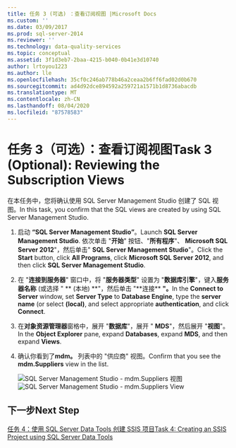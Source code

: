 ```yaml
---
title: 任务 3 (可选) ：查看订阅视图 |Microsoft Docs
ms.custom: ''
ms.date: 03/09/2017
ms.prod: sql-server-2014
ms.reviewer: ''
ms.technology: data-quality-services
ms.topic: conceptual
ms.assetid: 3f1d3eb7-2baa-4215-b040-0b41e3d10740
author: lrtoyou1223
ms.author: lle
ms.openlocfilehash: 35cf0c246ab778b46a2ceaa2b6ff6fad02d0b670
ms.sourcegitcommit: ad4d92dce894592a259721a1571b1d8736abacdb
ms.translationtype: MT
ms.contentlocale: zh-CN
ms.lasthandoff: 08/04/2020
ms.locfileid: "87578583"
---
```

# <a name="task-3-optional-reviewing-the-subscription-views"></a><span data-ttu-id="42080-102">任务 3（可选）：查看订阅视图</span><span class="sxs-lookup"><span data-stu-id="42080-102">Task 3 (Optional): Reviewing the Subscription Views</span></span>
  <span data-ttu-id="42080-103">在本任务中，您将确认使用 SQL Server Management Studio 创建了 SQL 视图。</span><span class="sxs-lookup"><span data-stu-id="42080-103">In this task, you confirm that the SQL views are created by using SQL Server Management Studio.</span></span>

1.  <span data-ttu-id="42080-104">启动 **“SQL Server Management Studio”**。</span><span class="sxs-lookup"><span data-stu-id="42080-104">Launch **SQL Server Management Studio**.</span></span> <span data-ttu-id="42080-105">依次单击 "**开始**" 按钮、"**所有程序**"、 **Microsoft SQL Server 2012**"，然后单击" **SQL Server Management Studio**"。</span><span class="sxs-lookup"><span data-stu-id="42080-105">Click the **Start** button, click **All Programs**, click **Microsoft SQL Server 2012**, and then click **SQL Server Management Studio**.</span></span>

2.  <span data-ttu-id="42080-106">在 "**连接到服务器**" 窗口中，将 "**服务器类型**" 设置为 "**数据库引擎**"，键入**服务器名称** (或选择 " \*\* (本地) **"，然后单击 "**连接\*\* **"。**</span><span class="sxs-lookup"><span data-stu-id="42080-106">In the **Connect to Server** window, set **Server Type** to **Database Engine**, type the **server name** (or select **(local)**, and select appropriate **authentication**, and click **Connect**.</span></span>

3.  <span data-ttu-id="42080-107">在**对象资源管理器**窗格中，展开 "**数据库**"，展开 " **MDS**"，然后展开 "**视图**"。</span><span class="sxs-lookup"><span data-stu-id="42080-107">In the **Object Explorer** pane, expand **Databases**, expand **MDS**, and then expand **Views**.</span></span>

4.  <span data-ttu-id="42080-108">确认你看到了**mdm。** 列表中的 "供应商" 视图。</span><span class="sxs-lookup"><span data-stu-id="42080-108">Confirm that you see the **mdm.Suppliers** view in the list.</span></span>

     <span data-ttu-id="42080-109">![SQL Server Management Studio - mdm.Suppliers 视图](../../2014/tutorials/media/et-reviewingthesubscriptionviews.jpg "SQL Server Management Studio - mdm.Suppliers 视图")</span><span class="sxs-lookup"><span data-stu-id="42080-109">![SQL Server Management Studio - mdm.Suppliers View](../../2014/tutorials/media/et-reviewingthesubscriptionviews.jpg "SQL Server Management Studio - mdm.Suppliers View")</span></span>

## <a name="next-step"></a><span data-ttu-id="42080-110">下一步</span><span class="sxs-lookup"><span data-stu-id="42080-110">Next Step</span></span>
 [<span data-ttu-id="42080-111">任务 4：使用 SQL Server Data Tools 创建 SSIS 项目</span><span class="sxs-lookup"><span data-stu-id="42080-111">Task 4: Creating an SSIS Project using SQL Server Data Tools</span></span>](../../2014/tutorials/task-4-creating-an-ssis-project-using-sql-server-data-tools.md)